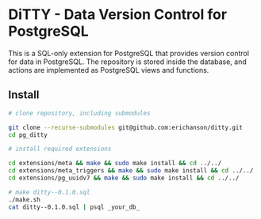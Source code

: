 DiTTY - Data Version Control for PostgreSQL
===========================================

This is a SQL-only extension for PostgreSQL that provides version control for data in
PostgreSQL.  The repository is stored inside the database, and actions are implemented as PostgreSQL
views and functions.

## Install

```sh
# clone repository, including submodules

git clone --recurse-submodules git@github.com:erichanson/ditty.git
cd pg_ditty

# install required extensions

cd extensions/meta && make && sudo make install && cd ../../
cd extensions/meta_triggers && make && sudo make install && cd ../../
cd extensions/pg_uuidv7 && make && sudo make install && cd ../../

# make ditty--0.1.0.sql
./make.sh
cat ditty--0.1.0.sql | psql _your_db_
```
